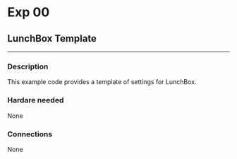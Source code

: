  # Exp 00 
## LunchBox Template
___

### Description

This example code provides a template of settings for LunchBox.

### Hardare needed

None

### Connections

None
